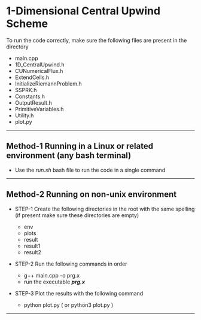 # 1-Dimensional Central Upwind Scheme

To run the code correctly, make sure the following files are present in the directory

- main.cpp
- 1D_CentralUpwind.h
- CUNumericalFlux.h
- ExtendCells.h
- InitializeRiemannProblem.h
- SSPRK.h
- Constants.h
- OutputResult.h
- PrimitiveVariables.h
- Utility.h
- plot.py

--- 

## Method-1 Running in a Linux or related environment (any bash terminal)

- Use the *run.sh* bash file to run the code in a single command

---

## Method-2 Running on non-unix environment

- STEP-1 Create the following directories in the root with the same spelling (if present make sure these directories are empty)
    - env
    - plots
    - result
    - result1
    - result2

- STEP-2 Run the following commands in order
    - g++ main.cpp -o prg.x
    - run the executable ***prg.x***

- STEP-3 Plot the results with the following command
    - python plot.py ( or python3 plot.py )

---